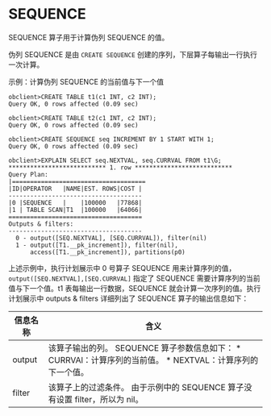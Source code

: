 SEQUENCE 
=============================

SEQUENCE 算子用于计算伪列 SEQUENCE 的值。

伪列 SEQUENCE 是由 `CREATE SEQUENCE` 创建的序列，下层算子每输出一行执行一次计算。

示例：计算伪列 SEQUENCE 的当前值与下一个值

    obclient>CREATE TABLE t1(c1 INT, c2 INT);
    Query OK, 0 rows affected (0.09 sec)
    
    obclient>CREATE TABLE t2(c1 INT, c2 INT);
    Query OK, 0 rows affected (0.09 sec)
    
    obclient>CREATE SEQUENCE seq INCREMENT BY 1 START WITH 1;
    Query OK, 0 rows affected (0.09 sec)
    
    obclient>EXPLAIN SELECT seq.NEXTVAL, seq.CURRVAL FROM t1\G;
    *************************** 1. row ***************************
    Query Plan: 
    |=====================================
    |ID|OPERATOR   |NAME|EST. ROWS|COST |
    -------------------------------------
    |0 |SEQUENCE   |    |100000   |77868|
    |1 | TABLE SCAN|T1  |100000   |64066|
    =====================================
    Outputs & filters: 
    -------------------------------------
      0 - output([SEQ.NEXTVAL], [SEQ.CURRVAL]), filter(nil)
      1 - output([T1.__pk_increment]), filter(nil), 
          access([T1.__pk_increment]), partitions(p0)



上述示例中，执行计划展示中 0 号算子 SEQUENCE 用来计算序列的值，`output([SEQ.NEXTVAL],[SEQ.CURRVAL]` 指定了 SEQUENCE 需要计算序列的当前值与下一个值。t1 表每输出一行数据，SEQUENCE 就会计算一次序列的值。执行计划展示中 outputs \& filters 详细列出了 SEQUENCE 算子的输出信息如下：


| **信息名称** |                                                                                            **含义**                                                                                            |
|----------|----------------------------------------------------------------------------------------------------------------------------------------------------------------------------------------------|
| output   | 该算子输出的列。 SEQUENCE 算子参数信息如下： * CURRVAl：计算序列的当前值。   * NEXTVAL：计算序列的下一个值。    |
| filter   | 该算子上的过滤条件。 由于示例中的 SEQUENCE 算子没有设置 filter，所以为 nil。                                                                                                                            |


